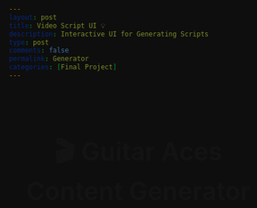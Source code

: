 ```yaml
---
layout: post
title: Video Script UI 💡
description: Interactive UI for Generating Scripts
type: post
comments: false
permalink: Generator
categories: [Final Project]
---
```




<head>
  <meta charset="UTF-8">
  <title>Video Script Generator</title>
  <link href="https://fonts.googleapis.com/css2?family=Inter:wght@400;600&display=swap" rel="stylesheet">
  <style>
    html, body {
    margin: 0;
    padding: 60px 20px;
    font-family: 'Inter', sans-serif;
    color: white;
    background: #0e0e0e;
    overflow-x: hidden;
    min-height: 100vh;
    position: relative;
    box-sizing: border-box;
    }

    canvas#background {
      position: fixed;
      top: 0;
      left: 0;
      z-index: -10;
      width: 100%;
      height: 100%;
    }

    h1 {
      font-size: 2.8rem;
      font-weight: 600;
      margin-bottom: 20px;
      text-align: center;
      color: #ffffff;
      animation: fadeIn 1.2s ease;
    }

    .glass-card {
      background: rgba(255, 255, 255, 0.07);
      backdrop-filter: blur(20px) saturate(150%);
      border: 1px solid rgba(255, 255, 255, 0.1);
      box-shadow: 0 20px 60px rgba(0, 0, 0, 0.4);
      border-radius: 20px;
      padding: 40px 30px;
      width: 90%;
      max-width: 480px;
      text-align: center;
      transform: translateY(0px);
      transition: transform 0.3s ease;
    }
    .glass-card:hover {
      transform: translateY(-4px);
    }


    input {
      width: 100%;
      padding: 14px;
      margin-top: 15px;
      font-size: 1rem;
      border-radius: 10px;
      border: 1px solid rgba(255, 255, 255, 0.2);
      background-color: rgba(255, 255, 255, 0.05);
      color: white;
      outline: none;
      transition: 0.3s ease;
    }

    input::placeholder {
      color: #ccc;
    }

    input:focus {
      border-color: #00ffe7;
      background-color: rgba(255, 255, 255, 0.08);
    }

    .submit-btn {
      margin-top: 20px;
      width: 100%;
      padding: 14px;
      font-size: 1rem;
      font-weight: bold;
      border: none;
      border-radius: 10px;
      background: linear-gradient(135deg, #00ffe7, #00d4ff);
      color: black;
      cursor: pointer;
      transition: transform 0.2s ease;
    }

    .submit-btn:hover {
      transform: scale(1.03);
    }

    .card-result {
      margin-top: 30px;
      padding: 25px;
      border-radius: 15px;
      background: rgba(255, 255, 255, 0.07);
      backdrop-filter: blur(10px);
      color: white;
      text-align: left;
      animation: fadeIn 1s ease;
      width: 90%;
      max-width: 600px;
    }

    .card-result a {
      text-decoration: none;
      color: #00ffe7;
      font-weight: bold;
    }

    @keyframes fadeIn {
      from { opacity: 0; transform: translateY(20px); }
      to { opacity: 1; transform: translateY(0); }
    }

    @media screen and (max-width: 600px) {
      h1 { font-size: 2rem; }
      .glass-card { padding: 25px 20px; }
    }

    .main-content {
    display: flex;
    flex-direction: column;
    align-items: center;
    max-width: 1000px;
    margin: 0 auto;
    }

    .loader {
    border: 4px solid rgba(255, 255, 255, 0.1);
    border-top: 4px solid #00ffe7;
    border-radius: 50%;
    width: 26px;
    height: 26px;
    animation: spin 1s linear infinite;
    display: inline-block;
    vertical-align: middle;
    margin-left: 10px;
    }

    @keyframes spin {
    0% { transform: rotate(0deg); }
    100% { transform: rotate(360deg); }
    }

    .tooltip {
      position: relative;
      display: inline-block;
      cursor: help;
    }

    .tooltip .tooltiptext {
      visibility: hidden;
      width: 260px;
      background-color: rgba(0, 0, 0, 0.85);
      color: #fff;
      text-align: left;
      border-radius: 8px;
      padding: 10px 12px;
      position: absolute;
      z-index: 1;
      bottom: 125%; /* Show above the heading */
      left: 50%;
      transform: translateX(-50%);
      opacity: 0;
      transition: opacity 0.3s ease;
      font-size: 0.9rem;
      line-height: 1.4;
    }

    .tooltip:hover .tooltiptext {
      visibility: visible;
      opacity: 1;
    }

    @keyframes slideFadeIn {
      0% { opacity: 0; transform: translateY(40px); }
      100% { opacity: 1; transform: translateY(0); }
    }

    .fade-in-delayed {
      animation: slideFadeIn 1s ease forwards;
      opacity: 0;
    }
    .fade-in-delayed:nth-child(2) { animation-delay: 0.2s; }
    .fade-in-delayed:nth-child(3) { animation-delay: 0.4s; }
    .fade-in-delayed:nth-child(4) { animation-delay: 0.6s; }

    input {
      transition: all 0.3s ease-in-out;
    }

    .submit-btn {
      transition: all 0.3s ease-in-out;
    }

    .submit-btn:active {
      transform: scale(0.97);
      background: linear-gradient(135deg, #00d4ff, #00ffe7);
    }

    .submit-btn:hover {
      transform: scale(1.05);
      box-shadow: 0 0 15px #00ffe7;
    }






  </style>
</head>


<canvas id="background"></canvas>

<div class="main-content">
  <h1>🎬 Guitar Aces Content Generator</h1>
    <div class="glass-card fade-in-delayed">
    <input type="text" id="keywordInput" placeholder="Enter a potential video topic" />
    <button class="submit-btn" id="generateBtn" onclick="submitKeyword()">Generate</button>
  </div>
  <div id="scriptsContainer"></div>
  <div class="card-result fade-in-delayed" id="trendingSection">
      <h2 class="tooltip">🔥 Trending Today
    <span class="tooltiptext">Feeling stuck? These are trending TikToks — refresh the page for a new batch!</span>
  </h2>
    <ul id="trendingList"></ul>
  </div>
  



<script>
  const sheetURL = "https://opensheet.vercel.app/15jwGTstUvwavtcD44ZNMk6RDOs2y7zcn3hHFvvw691M/Sheet1";
  const webhookURL = "https://hook.us2.make.com/nqoi4abb8zblgrchy7y9vosnqhrs1pes";

  function clean(str) {
    return str?.toLowerCase().replace(/^['"`“”‘’]+|['"`“”‘’]+$/g, '').replace(/\s+/g, ' ').replace(/[\u200B-\u200D\uFEFF]/g, '').trim();
  }

  async function submitKeyword() {
        const inputEl = document.getElementById("keywordInput");
        const btnEl = document.getElementById("generateBtn");
        const keyword = clean(inputEl.value);
        const container = document.getElementById("scriptsContainer");

        if (!keyword) return alert("Please enter a keyword.");

        // Show loading state
        btnEl.disabled = true;
        btnEl.innerHTML = `Generating <span class="loader"></span>`;

        // Send to webhook
        await fetch(webhookURL, {
            method: "POST",
            headers: { "Content-Type": "application/json" },
            body: JSON.stringify({ keyword })
        });

        // Estimate new row number
        let estimatedRow = "a new row";
        try {
            const res = await fetch(sheetURL);
            const data = await res.json();
            estimatedRow = `Row ${data.length + 1}`;
        } catch (err) {
            console.warn("Unable to fetch sheet data.");
        }

        // Show result
        container.innerHTML = `
            <div class="card-result">
            <h2>✅ Request Sent</h2>
            <p>Your script is being generated.</p>
            <p><strong>Check:</strong> ${estimatedRow}</p>
            <a href="https://docs.google.com/spreadsheets/d/15jwGTstUvwavtcD44ZNMk6RDOs2y7zcn3hHFvvw691M/edit#gid=0" target="_blank">📄 View Script on Google Sheets</a>
            </div>
        `;

        // Optional: Reset button after 2s
        setTimeout(() => {
            btnEl.disabled = false;
            btnEl.innerHTML = "Generate";
            inputEl.value = "";
        }, 2000);
    }

</script>

<!-- 🎇 Fullscreen Animated Particles Background -->
<script>
  const canvas = document.getElementById("background");
  const ctx = canvas.getContext("2d");
  let width = canvas.width = window.innerWidth;
  let height = canvas.height = window.innerHeight;

  window.addEventListener("resize", () => {
    width = canvas.width = window.innerWidth;
    height = canvas.height = window.innerHeight;
    initParticles();
  });

  let particles = [];
  const colors = ['#00ffe7', '#00d4ff', '#a5f3fc', '#67e8f9'];

  function initParticles() {
    particles = [];
    for (let i = 0; i < 100; i++) {
      particles.push({
        x: Math.random() * width,
        y: Math.random() * height,
        radius: Math.random() * 2 + 1,
        dx: (Math.random() - 0.5) * 0.7,
        dy: (Math.random() - 0.5) * 0.7,
        color: colors[Math.floor(Math.random() * colors.length)]
      });
    }
  }

  function animate() {
    ctx.clearRect(0, 0, width, height);
    particles.forEach(p => {
      p.x += p.dx;
      p.y += p.dy;

      if (p.x < 0 || p.x > width) p.dx *= -1;
      if (p.y < 0 || p.y > height) p.dy *= -1;

      ctx.beginPath();
      ctx.arc(p.x, p.y, p.radius, 0, Math.PI * 2);
      ctx.fillStyle = p.color;
      ctx.fill();
    });

    requestAnimationFrame(animate);
  }

  initParticles();
  animate();
</script>

<script>
  // Webhook URL that returns the latest TikTok trends as JSON
  const trendsWebhook = "https://hook.us2.make.com/qlnuuhstm25oxmlft55qgyhlfd7m5t45";

  async function loadTrendingVideos() {
    const list = document.getElementById("trendingList");
    list.innerHTML = "<li>Loading trending TikToks...</li>";

    try {
      const res = await fetch(trendsWebhook);
      const json = await res.json();
      const trends = json.trends || [];

      if (trends.length === 0) {
        list.innerHTML = "<li>No trending videos right now.</li>";
        return;
      }

      list.innerHTML = trends.slice(0, 5).map(t => `
        <li style="margin-bottom: 16px; background: rgba(255,255,255,0.05); border-radius: 12px; padding: 12px 16px; backdrop-filter: blur(10px); list-style: none;">
          <a href="${t.webVideoUrl}" target="_blank" style="color: #00ffe7; font-weight: bold; text-decoration: none;">
            🎥 ${t.text}<br><span style="color:#ccc;">❤️ ${Number(t.diggCount || 0).toLocaleString()}</span>
          </a>
        </li>
      `).join("");


    } catch (err) {
      list.innerHTML = "<li>Unable to load trends right now.</li>";
      console.error("Error fetching trends:", err);
    }
  }

  // Run on page load
  loadTrendingVideos();
</script>






